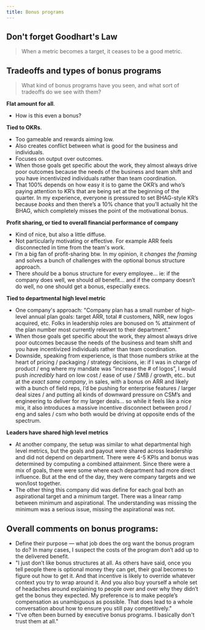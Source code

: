 ```yaml
---
title: Bonus programs
---
```


## Don't forget Goodhart's Law

> When a metric becomes a target, it ceases to be a good metric.

## Tradeoffs and types of bonus programs

> What kind of bonus programs have you seen, and what sort of tradeoffs do we see with them?

**Flat amount for all**.

* How is this even a bonus?

**Tied to OKRs**.

* Too gameable and rewards aiming low.
* Also creates conflict between what is good for the business and individuals.
* Focuses on output over outcomes.
* When those goals get specific about the work, they almost always drive poor outcomes because the needs of the business and team shift and you have incentivized individuals rather than team coordination.
* That 100% depends on how easy it is to game the OKR’s and who’s paying attention to KR’s that are being set at the beginning of the quarter. In my experience, everyone is pressured to set BHAG-style KR’s because *books* and then there’s a 10% chance that you’ll actually hit the BHAG, which completely misses the point of the motivational bonus.

**Profit sharing, or tied to overall financial performance of company**

* Kind of nice, but also a little diffuse.
* Not particularly motivating or effective. For example ARR feels disconnected in time from the team's work.
* I’m a big fan of profit-sharing btw. In my opinion, it *changes the framing* and solves a bunch of challenges with the optional bonus structure approach.
* There *should* be a bonus structure for every employee… ie: if the company does well, we should *all* benefit… and if the company doesn’t do well, no one should get a bonus, especially execs.

**Tied to departmental high level metric**

* One company's approach: "Company plan has a small number of high-level annual plan goals: target ARR, total # customers, NRR, new logos acquired, etc. Folks in leadership roles are bonused on % attainment of the plan number most currently relevant to their department."
* When those goals get specific about the work, they almost always drive poor outcomes because the needs of the business and team shift and you have incentivized individuals rather than team coordination.
* Downside, speaking from experience, is that those numbers strike at the heart of pricing / packaging / strategy decisions, ie: if I was in charge of product / eng where my mandate was “increase the # of logos”, I would push *incredibly* hard on low cost / ease of use / SMB / growth, etc.. but at the *exact same company*, in sales, with a bonus on ARR and likely with a bunch of field reps, I’d be pushing for enterprise features / larger deal sizes / and putting all kinds of downward pressure on CSM’s and engineering to deliver for my larger deals… so while it feels like a nice mix, it also introduces a massive incentive disconnect between prod / eng and sales / csm who both would be driving at opposite ends of the spectrum.

**Leaders have shared high level metrics**

* At another company, the setup was similar to what departmental high level metrics, but the goals and payout were shared across leadership and did not depend on department. There were 4-5 KPIs and bonus was determined by computing a combined attainment. Since there were a mix of goals, there were some where each department had more direct influence. But at the end of the day, they were company targets and we won/lost together.
* The other thing this company did was define for each goal both an aspirational target and a minimum target. There was a linear ramp between minimum and aspirational. The understanding was missing the minimum was a serious issue, missing the aspirational was not.

## Overall comments on bonus programs:

* Define their purpose — what job does the org want the bonus program to do? In many cases, I suspect the costs of the program don’t add up to the delivered benefit.
* "I just don’t like bonus structures at all. As others have said, once you tell people there is optional money they can get, their goal becomes to figure out how to get it. And that incentive is likely to override whatever context you try to wrap around it. And you also buy yourself a whole set of headaches around explaining to people over and over why they didn’t get the bonus they expected. My preference is to make people’s compensation as unambiguous as possible. That does lead to a whole conversation about how to ensure you still pay competitively."
* "I've often been burned by executive bonus programs. I basically don't trust them at all."
